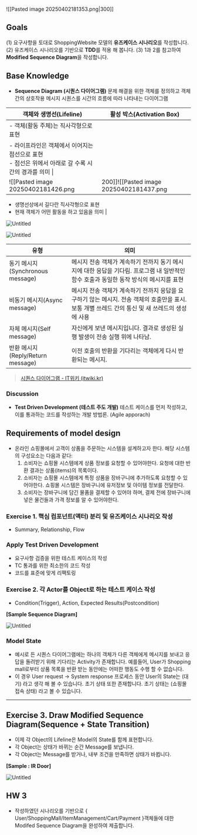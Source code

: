 ![[Pasted image 20250402181353.png|300]]

## Goals
(1) 요구사항을 토대로 ShoppingWebsite 모델의 **유즈케이스 시나리오**를 작성합니다.
(2) 유즈케이스 시나리오를 기반으로 **TDD**를 적용 해 봅니다.
(3) 1과 2를 참고하여 **Modified Sequence Diagram**을 작성합니다.
## Base Knowledge
- **Sequence Diagram (시퀀스 다이어그램)** 문제 해결을 위한 객체를 정의하고 객체간의 상호작용 메시지 시퀀스를 시간의 흐름에 따라 나타내는 다이어그램

| **객체와 생명선(Lifeline)**                                          | **활성 박스(Activation Box)** |
| -------------------------------------------------------------- | ------------------------- |
| - 객체(활동 주체)는 직사각형으로 표현                                         |                           |
| - 라이프라인은 객체에서 이어지는 점선으로 표현<br>- 점선은 위에서 아래로 갈 수록 시간의 경과를 의미 \| |                           |
![[Pasted image 20250402181426.png|200]]![[Pasted image 20250402181437.png|200]]

- 생명선상에서 길다란 직사각형으로 표현
- 현재 객체가 어떤 활동을 하고 있음을 의미 |

![Untitled](https://s3-us-west-2.amazonaws.com/secure.notion-static.com/e37cc8b2-096a-4617-83b0-252fd6b28c76/Untitled.png)

![Untitled](https://s3-us-west-2.amazonaws.com/secure.notion-static.com/fd4b9804-2407-4003-bc28-5799276e7b8c/Untitled.png)

|**유형**|**의미**|
|---|---|
|동기 메시지(Synchronous message)|메시지 전송 객체가 계속하기 전까지 동기 메시지에 대한 응답을 기다림. 프로그램 내 일반적인 함수 호출과 동일한 동작 방식의 메시지를 표현|
|비동기 메시지(Async message)|메시지 전송 객체가 계속하기 전까지 응답을 요구하기 않는 메시지. 전송 객체의 호출만을 표시.보통 개별 쓰레드 간의 통신 및 새 쓰레드의 생성에 사용|
|자체 메시지(Self message)|자신에게 보낸 메시지입니다. 결과로 생성된 실행 발생이 전송 실행 위에 나타남.|
|반환 메시지(Reply/Return message)|이전 호출의 반환을 기다리는 객체에게 다시 반환되는 메시지.|

> [시퀀스 다이어그램 - IT위키 (itwiki.kr)](https://itwiki.kr/w/%EC%8B%9C%ED%80%80%EC%8A%A4_%EB%8B%A4%EC%9D%B4%EC%96%B4%EA%B7%B8%EB%9E%A8)

### Discussion

- **Test Driven Development (테스트 주도 개발)** 테스트 케이스를 먼저 작성하고, 이를 통과하는 코드를 작성하는 개발 방법론. (Agile apporach)

## Requirements of model design

- 온라인 쇼핑몰에서 고객이 상품을 주문하는 시스템을 설계하고자 한다. 해당 시스템의 구성요소는 다음과 같다:
    1. 소비자는 쇼핑몰 시스템에게 상품 정보를 요청할 수 있어야한다. 요청에 대한 반환 결과는 상품(items)의 목록이다.
    2. 소비자는 쇼핑몰 시스템에게 특정 상품을 장바구니에 추가하도록 요청할 수 있어야한다. 쇼핑몰 시스템은 장바구니에 유저정보 및 아이템 정보를 전달한다.
    3. 소비자는 장바구니에 담긴 물품을 결제할 수 있어야 하며, 결제 전에 장바구니에 넣은 물건들과 가격 정보를 알 수 있어야한다.

### Exercise 1. 핵심 컴포넌트(액터) 분리 및 유즈케이스 시나리오 작성

- Summary, Relationship, Flow

### Apply Test Driven Development

- 요구사항 검증을 위한 테스트 케이스의 작성
- TC 통과를 위한 최소한의 코드 작성
- 코드를 표준에 맞게 리팩토링

### Exercise 2. 각 Actor를 Object로 하는 테스트 케이스 작성

- Condition(Trigger), Action, Expected Results(Postcondition)

**[Sample Sequence Diagram]**

![Untitled](https://s3-us-west-2.amazonaws.com/secure.notion-static.com/81c0ec9d-c5c1-4e2e-ab79-6eb6b6520f62/Untitled.png)

### Model State

- 예시로 든 시퀀스 다이어그램에는 하나의 객체가 다른 객체에게 메시지를 보내고 응답을 돌려받기 위해 기다리는 Activity가 존재합니다. 예를들어, User가 Shopping mall로부터 상품 목록을 반환 받는 동안에는 어떠한 행동도 수행 할 수 없습니다.
- 이 경우 User request → System response 프로세스 동안 User의 State는 (대기) 라고 생각 해 볼 수 있습니다. 초기 상태 또한 존재합니다. 초기 상태는 (쇼핑몰 접속 상태) 라고 볼 수 있습니다.

---

## Exercise 3. Draw Modified Sequence Diagram(Sequence + State Transition)

- 이제 각 Object의 Lifeline은 Model의 State를 함께 표현합니다.
- 각 Object는 상태가 바뀌는 순간 Message를 보냅니다.
- 각 Object는 Message를 받거나, 내부 조건을 만족하면 상태가 바뀝니다.

**[Sample : IR Door]**

![Untitled](https://s3-us-west-2.amazonaws.com/secure.notion-static.com/a5d0ee55-498c-46f6-a8e5-03241566739d/Untitled.png)

## HW 3

- 작성하였던 시나리오를 기반으로 { User/ShoppingMall/ItemManagement/Cart/Payment }객체들에 대한 Modifed Sequence Diagram을 완성하여 제출합니다.